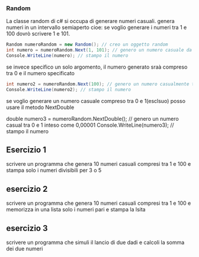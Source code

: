 ### Random
La classe random di c# si occupa di generare numeri casuali.
genera numeri in un intervallo semiaperto cioe: se voglio generare i numeri tra 1 e 100 dovrò scrivere 1 e 101.
```csharp
Random numeroRandom = new Random(); // creo un oggetto random
int numero = numeroRandom.Next(1, 101); // genero un numero casuale da 1 a 100
Console.WriteLine(numero); // stampo il numero
```
se invece specifico un solo argomento, il numero generato sraà compreso tra 0 e il numero specificato
```csharp
int numero2 = numeroRandom.Next(100); // genero un numero casualmente tra 0 e 99
Console.WriteLine(numero2); // stampo il numero
```
se voglio generare un numero casuale compreso tra 0 e 1(esclsuo) posso usare il metodo NextDouble

double numero3 = numeroRandom.NextDouble(); // genero un numero casual tra 0 e 1 inteso come 0,00001
Console.WriteLine(numero3); // stampo il numero

## Esercizio 1 
scrivere un programma che genera 10 numeri casuali compresi tra 1 e 100 e stampa solo i numeri divisibili per 3 o 5 

## esercizio 2 
scrivere un programma che genera 10 numeri casuali compresi tra 1 e 100 e memorizza in una lista solo i numeri pari e stampa la lsita

## esercizio 3
scrivere un programma che simuli il lancio di due dadi e calcoli la somma dei due numeri